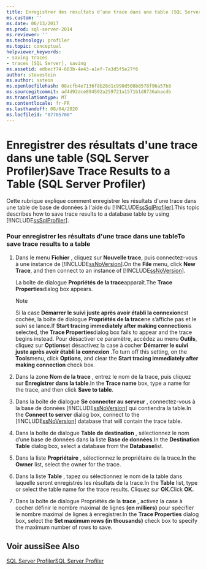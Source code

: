 ```yaml
---
title: Enregistrer des résultats d’une trace dans une table (SQL Server Profiler) | Microsoft Docs
ms.custom: ''
ms.date: 06/13/2017
ms.prod: sql-server-2014
ms.reviewer: ''
ms.technology: profiler
ms.topic: conceptual
helpviewer_keywords:
- saving traces
- traces [SQL Server], saving
ms.assetid: edbecf74-683b-4e43-a1ef-7a3d5f5e27f6
author: stevestein
ms.author: sstein
ms.openlocfilehash: 08acfb4e7136f8b28d1c990d508b8578f96a57b8
ms.sourcegitcommit: ad4d92dce894592a259721a1571b1d8736abacdb
ms.translationtype: MT
ms.contentlocale: fr-FR
ms.lasthandoff: 08/04/2020
ms.locfileid: "87705700"
---
```

# <a name="save-trace-results-to-a-table-sql-server-profiler"></a><span data-ttu-id="9e910-102">Enregistrer des résultats d'une trace dans une table (SQL Server Profiler)</span><span class="sxs-lookup"><span data-stu-id="9e910-102">Save Trace Results to a Table (SQL Server Profiler)</span></span>
  <span data-ttu-id="9e910-103">Cette rubrique explique comment enregistrer les résultats d'une trace dans une table de base de données à l'aide du [!INCLUDE[ssSqlProfiler](../../includes/sssqlprofiler-md.md)].</span><span class="sxs-lookup"><span data-stu-id="9e910-103">This topic describes how to save trace results to a database table by using [!INCLUDE[ssSqlProfiler](../../includes/sssqlprofiler-md.md)].</span></span>  
  
### <a name="to-save-trace-results-to-a-table"></a><span data-ttu-id="9e910-104">Pour enregistrer les résultats d'une trace dans une table</span><span class="sxs-lookup"><span data-stu-id="9e910-104">To save trace results to a table</span></span>  
  
1.  <span data-ttu-id="9e910-105">Dans le menu **Fichier** , cliquez sur **Nouvelle trace**, puis connectez-vous à une instance de [!INCLUDE[ssNoVersion](../../includes/ssnoversion-md.md)].</span><span class="sxs-lookup"><span data-stu-id="9e910-105">On the **File** menu, click **New Trace**, and then connect to an instance of [!INCLUDE[ssNoVersion](../../includes/ssnoversion-md.md)].</span></span>  
  
     <span data-ttu-id="9e910-106">La boîte de dialogue **Propriétés de la trace**apparaît.</span><span class="sxs-lookup"><span data-stu-id="9e910-106">The **Trace Properties**dialog box appears.</span></span>  
  
    > [!NOTE]  
    >  <span data-ttu-id="9e910-107">Si la case **Démarrer le suivi juste après avoir établi la connexion**est cochée, la boîte de dialogue **Propriétés de la trace**ne s’affiche pas et le suivi se lance.</span><span class="sxs-lookup"><span data-stu-id="9e910-107">If **Start tracing immediately after making connection**is selected, the **Trace Properties**dialog box fails to appear and the trace begins instead.</span></span> <span data-ttu-id="9e910-108">Pour désactiver ce paramètre, accédez au menu **Outils**, cliquez sur **Options**et désactivez la case à cocher **Démarrer le suivi juste après avoir établi la connexion** .</span><span class="sxs-lookup"><span data-stu-id="9e910-108">To turn off this setting, on the **Tools**menu, click **Options**, and clear the **Start tracing immediately after making connection** check box.</span></span>  
  
2.  <span data-ttu-id="9e910-109">Dans la zone **Nom de la trace** , entrez le nom de la trace, puis cliquez sur **Enregistrer dans la table**.</span><span class="sxs-lookup"><span data-stu-id="9e910-109">In the **Trace name** box, type a name for the trace, and then click **Save to table**.</span></span>  
  
3.  <span data-ttu-id="9e910-110">Dans la boîte de dialogue **Se connecter au serveur** , connectez-vous à la base de données [!INCLUDE[ssNoVersion](../../includes/ssnoversion-md.md)] qui contiendra la table.</span><span class="sxs-lookup"><span data-stu-id="9e910-110">In the **Connect to server** dialog box, connect to the [!INCLUDE[ssNoVersion](../../includes/ssnoversion-md.md)] database that will contain the trace table.</span></span>  
  
4.  <span data-ttu-id="9e910-111">Dans la boîte de dialogue **Table de destination** , sélectionnez le nom d’une base de données dans la liste **Base de données**.</span><span class="sxs-lookup"><span data-stu-id="9e910-111">In the **Destination Table** dialog box, select a database from the **Database**list.</span></span>  
  
5.  <span data-ttu-id="9e910-112">Dans la liste **Propriétaire** , sélectionnez le propriétaire de la trace.</span><span class="sxs-lookup"><span data-stu-id="9e910-112">In the **Owner** list, select the owner for the trace.</span></span>  
  
6.  <span data-ttu-id="9e910-113">Dans la liste **Table** , tapez ou sélectionnez le nom de la table dans laquelle seront enregistrés les résultats de la trace.</span><span class="sxs-lookup"><span data-stu-id="9e910-113">In the **Table** list, type or select the table name for the trace results.</span></span> <span data-ttu-id="9e910-114">Cliquez sur **OK**.</span><span class="sxs-lookup"><span data-stu-id="9e910-114">Click **OK.**</span></span>  
  
7.  <span data-ttu-id="9e910-115">Dans la boîte de dialogue Propriétés de la **trace** , activez la case à cocher définir le nombre maximal de lignes **(en milliers)** pour spécifier le nombre maximal de lignes à enregistrer.</span><span class="sxs-lookup"><span data-stu-id="9e910-115">In the **Trace Properties** dialog box, select the **Set maximum rows (in thousands)** check box to specify the maximum number of rows to save.</span></span>  
  
## <a name="see-also"></a><span data-ttu-id="9e910-116">Voir aussi</span><span class="sxs-lookup"><span data-stu-id="9e910-116">See Also</span></span>  
 [<span data-ttu-id="9e910-117">SQL Server Profiler</span><span class="sxs-lookup"><span data-stu-id="9e910-117">SQL Server Profiler</span></span>](sql-server-profiler.md)  
  
  

